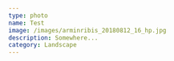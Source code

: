 ```yaml
---
type: photo
name: Test
image: /images/arminribis_20180812_16_hp.jpg
description: Somewhere...
category: Landscape
---
```


